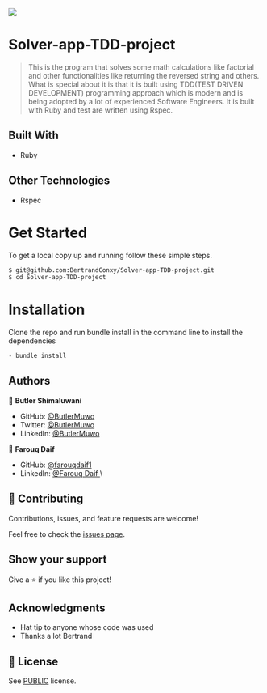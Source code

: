 ![](https://img.shields.io/badge/solver-app-blue)

# Solver-app-TDD-project
> This is the program that solves some math calculations like factorial and other functionalities like returning the reversed string and others. What is special about it is that it is built using TDD(TEST DRIVEN DEVELOPMENT) programming approach which is modern and is being adopted by  a lot of experienced  Software Engineers. It is built with Ruby and test are written using Rspec.

## Built With

- Ruby

## Other Technologies

- Rspec

# Get Started
To get a local copy up and running follow these simple steps.

```bash
$ git@github.com:BertrandConxy/Solver-app-TDD-project.git
$ cd Solver-app-TDD-project

```

# Installation
Clone the repo and run bundle install in the command line to install the dependencies

```bash
- bundle install
```

## Authors

👤 **Butler Shimaluwani**

- GitHub: [@ButlerMuwo](https://github.com/butlermuwo)
- Twitter: [@ButlerMuwo](https://twitter.com/ButlerMuwo)
- LinkedIn: [@ButlerMuwo](https://www.linkedin.com/in/butler-shimaluwani-41a680159/)


👤 **Farouq Daif**

- GitHub: [@farouqdaif1](https://github.com/farouqdaif1)
- LinkedIn: [@Farouq Daif ](https://www.linkedin.com/in/farouqdaif/)\

## 🤝 Contributing

Contributions, issues, and feature requests are welcome!

Feel free to check the [issues page](https://github.com/butlermuwo/TDD-project/issues/).

## Show your support

Give a ⭐️ if you like this project!

## Acknowledgments

- Hat tip to anyone whose code was used
- Thanks a lot Bertrand 

## 📝 License

See [PUBLIC](./LICENSE) license.
